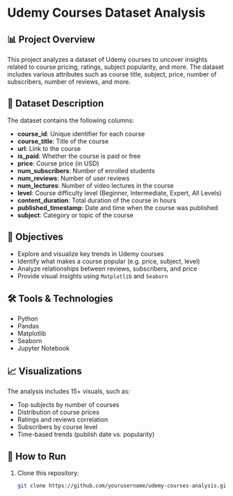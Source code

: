 # Udemy Courses Dataset Analysis

## 📊 Project Overview

This project analyzes a dataset of Udemy courses to uncover insights related to course pricing, ratings, subject popularity, and more. The dataset includes various attributes such as course title, subject, price, number of subscribers, number of reviews, and more.

## 📁 Dataset Description

The dataset contains the following columns:

- **course_id**: Unique identifier for each course
- **course_title**: Title of the course
- **url**: Link to the course
- **is_paid**: Whether the course is paid or free
- **price**: Course price (in USD)
- **num_subscribers**: Number of enrolled students
- **num_reviews**: Number of user reviews
- **num_lectures**: Number of video lectures in the course
- **level**: Course difficulty level (Beginner, Intermediate, Expert, All Levels)
- **content_duration**: Total duration of the course in hours
- **published_timestamp**: Date and time when the course was published
- **subject**: Category or topic of the course

## 🎯 Objectives

- Explore and visualize key trends in Udemy courses
- Identify what makes a course popular (e.g. price, subject, level)
- Analyze relationships between reviews, subscribers, and price
- Provide visual insights using `Matplotlib` and `Seaborn`

## 🛠️ Tools & Technologies

- Python
- Pandas
- Matplotlib
- Seaborn
- Jupyter Notebook

## 📈 Visualizations

The analysis includes 15+ visuals, such as:
- Top subjects by number of courses
- Distribution of course prices
- Ratings and reviews correlation
- Subscribers by course level
- Time-based trends (publish date vs. popularity)

## 🚀 How to Run

1. Clone this repository:
   ```bash
   git clone https://github.com/yourusername/udemy-courses-analysis.git
